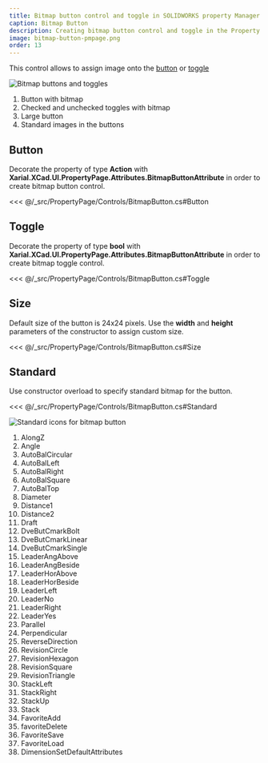 ```yaml
---
title: Bitmap button control and toggle in SOLIDWORKS property Manager Page
caption: Bitmap Button
description: Creating bitmap button control and toggle in the Property Manager Page using xCAD framework
image: bitmap-button-pmpage.png
order: 13
---
```

This control allows to assign image onto the [button](../button/) or [toggle](../check-box/)

![Bitmap buttons and toggles](bitmap-button-pmpage.png)

1. Button with bitmap
1. Checked and unchecked toggles with bitmap
1. Large button
1. Standard images in the buttons

## Button

Decorate the property of type **Action** with **Xarial.XCad.UI.PropertyPage.Attributes.BitmapButtonAttribute** in order to create bitmap button control.

<<< @/_src/PropertyPage/Controls/BitmapButton.cs#Button

## Toggle

Decorate the property of type **bool** with **Xarial.XCad.UI.PropertyPage.Attributes.BitmapButtonAttribute** in order to create bitmap toggle control.

<<< @/_src/PropertyPage/Controls/BitmapButton.cs#Toggle

## Size

Default size of the button is 24x24 pixels. Use the **width** and **height** parameters of the constructor to assign custom size.

<<< @/_src/PropertyPage/Controls/BitmapButton.cs#Size

## Standard

Use constructor overload to specify standard bitmap for the button.

<<< @/_src/PropertyPage/Controls/BitmapButton.cs#Standard

![Standard icons for bitmap button](standard-icons.png)

1. AlongZ
1. Angle
1. AutoBalCircular
1. AutoBalLeft
1. AutoBalRight
1. AutoBalSquare
1. AutoBalTop
1. Diameter
1. Distance1
1. Distance2
1. Draft
1. DveButCmarkBolt
1. DveButCmarkLinear
1. DveButCmarkSingle
1. LeaderAngAbove
1. LeaderAngBeside
1. LeaderHorAbove
1. LeaderHorBeside
1. LeaderLeft
1. LeaderNo
1. LeaderRight
1. LeaderYes
1. Parallel
1. Perpendicular
1. ReverseDirection
1. RevisionCircle
1. RevisionHexagon
1. RevisionSquare
1. RevisionTriangle
1. StackLeft
1. StackRight
1. StackUp
1. Stack
1. FavoriteAdd
1. favoriteDelete
1. FavoriteSave
1. FavoriteLoad
1. DimensionSetDefaultAttributes